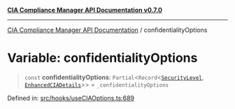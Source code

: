 [**CIA Compliance Manager API Documentation v0.7.0**](../README.md)

***

[CIA Compliance Manager API Documentation](../globals.md) / confidentialityOptions

# Variable: confidentialityOptions

> `const` **confidentialityOptions**: `Partial`\<`Record`\<[`SecurityLevel`](../type-aliases/SecurityLevel.md), [`EnhancedCIADetails`](../interfaces/EnhancedCIADetails.md)\>\> = `_confidentialityOptions`

Defined in: [src/hooks/useCIAOptions.ts:689](https://github.com/Hack23/cia-compliance-manager/blob/main/src/hooks/useCIAOptions.ts#L689)
